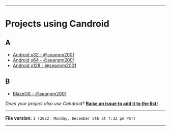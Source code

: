 
***

# Projects using Candroid

## A

- [Android x32 - @seanpm2001](https://github.com/seanpm2001/Android-x32/)
- [Android x64 - @seanpm2001](https://github.com/seanpm2001/Android-x64/)
- [Android x128 - @seanpm2001](https://github.com/seanpm2001/Android-x128/)

## B

- [BlazeOS - @seanpm2001](https://github.com/seanpm2001/BlazeOS/)

_Does your project also use Candroid?_ **[Raise an issue to add it to the list!](https://github.com/seanpm2001/Candroid/issues/)**

***

**File version:** `1 (2022, Monday, December 5th at 7:32 pm PST)`

***
